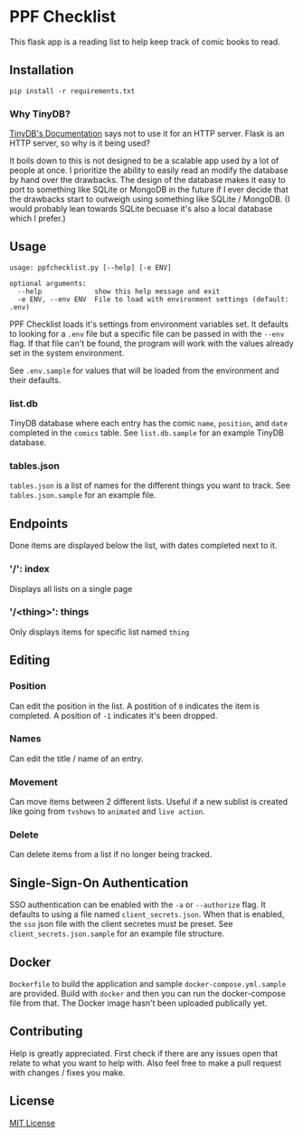 # PPF Checklist
This flask app is a reading list to help keep track of comic books to read.

## Installation
```
pip install -r requirements.txt
```

### Why TinyDB?
[TinyDB's Documentation](https://tinydb.readthedocs.io/en/latest/intro.html#why-not-use-tinydb)
says not to use it for an HTTP server. Flask is an HTTP server, so why is it being used?

It boils down to this is not designed to be a scalable app used by a lot of people at once.
I prioritize the ability to easily read an modify the database by hand over the drawbacks.
The design of the database makes it easy to port to something like SQLite or MongoDB in the future
if I ever decide that the drawbacks start to outweigh using something like SQLite / MongoDB.
(I would probably lean towards SQLite becuase it's also a local database which I prefer.)

## Usage
```
usage: ppfchecklist.py [--help] [-e ENV]

optional arguments:
  --help             show this help message and exit
  -e ENV, --env ENV  File to load with environment settings (default: .env)
```

PPF Checklist loads it's settings from environment variables set. It defaults to looking for a
`.env` file but a specific file can be passed in with the `--env` flag. If that file can't be
found, the program will work with the values already set in the system environment.

See `.env.sample` for values that will be loaded from the environment and their defaults.

### list.db
TinyDB database where each entry has the comic `name`, `position`, and `date` completed in the `comics` table.
See `list.db.sample` for an example TinyDB database.

### tables.json
`tables.json` is a list of names for the different things you want to track.
See `tables.json.sample` for an example file.

## Endpoints
Done items are displayed below the list, with dates completed next to it.

### '/': index
Displays all lists on a single page

### '/\<thing>': things
Only displays items for specific list named `thing`

## Editing
### Position
Can edit the position in the list. A postition of `0` indicates the item is completed.
A position of `-1` indicates it's been dropped.

### Names
Can edit the title / name of an entry.

### Movement
Can move items between 2 different lists. Useful if a new sublist is created
like going from `tvshows` to `animated` and `live action`.

### Delete
Can delete items from a list if no longer being tracked.

## Single-Sign-On Authentication
SSO authentication can be enabled with the `-a` or `--authorize` flag.
It defaults to using a file named `client_secrets.json`.
When that is enabled, the `sso` json file with the client secretes must be preset.
See `client_secrets.json.sample` for an example file structure.

## Docker
`Dockerfile` to build the application and sample `docker-compose.yml.sample` are provided.
Build with `docker` and then you can run the docker-compose file from that.
The Docker image hasn't been uploaded publically yet.

## Contributing
Help is greatly appreciated. First check if there are any issues open that relate to what you want
to help with. Also feel free to make a pull request with changes / fixes you make.

## License
[MIT License](https://opensource.org/licenses/MIT)
